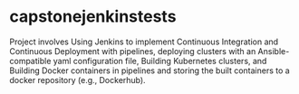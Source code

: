 # capstonejenkinstests

Project involves Using Jenkins to implement Continuous Integration and Continuous Deployment with pipelines, deploying clusters with an Ansible-compatible yaml configuration file, Building Kubernetes clusters, and Building Docker containers in pipelines and storing the built containers to a docker repository (e.g., Dockerhub).
